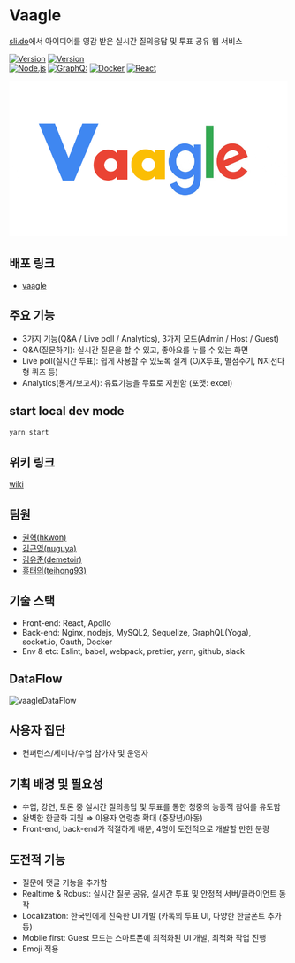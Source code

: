 # Vaagle

[sli.do](https://www.sli.do/)에서 아이디어를 영감 받은 실시간 질의응답 및 투표 공유 웹 서비스

<p>
  <a target="_blank" rel="noopener noreferrer" href="https://camo.githubusercontent.com/eadb64fd4fb978b52443a3dcb14c9a753cb0e8ac/68747470733a2f2f696d672e736869656c64732e696f2f62616467652f76657273696f6e2d302e302e312d626c75652e7376673f63616368655365636f6e64733d32353932303030"><img alt="Version" src="https://camo.githubusercontent.com/eadb64fd4fb978b52443a3dcb14c9a753cb0e8ac/68747470733a2f2f696d672e736869656c64732e696f2f62616467652f76657273696f6e2d302e302e312d626c75652e7376673f63616368655365636f6e64733d32353932303030" data-canonical-src="https://img.shields.io/badge/version-0.0.1-blue.svg?cacheSeconds=2592000" style="max-width:100%;"></a>
  <a target="_blank" rel="noopener noreferrer" href="https://camo.githubusercontent.com/9568ddd91a2785f55e0947fb55ac1adb87810b8f/68747470733a2f2f696d672e736869656c64732e696f2f6e6f64652f762f7265616374"><img alt="Version" src="https://camo.githubusercontent.com/9568ddd91a2785f55e0947fb55ac1adb87810b8f/68747470733a2f2f696d672e736869656c64732e696f2f6e6f64652f762f7265616374" data-canonical-src="https://img.shields.io/node/v/react" style="max-width:100%;"></a>
  <br>
<a target="_blank" rel="noopener noreferrer" href="https://camo.githubusercontent.com/3fc8384246adb849bdc8a39fc7cc95164f9cb090/68747470733a2f2f696d672e736869656c64732e696f2f62616467652f4e6f64652e6a732d677261793f6c6f676f3d4e6f64652e6a73266c6f676f436f6c6f723d677265656e"><img alt="Node.js" src="https://camo.githubusercontent.com/3fc8384246adb849bdc8a39fc7cc95164f9cb090/68747470733a2f2f696d672e736869656c64732e696f2f62616467652f4e6f64652e6a732d677261793f6c6f676f3d4e6f64652e6a73266c6f676f436f6c6f723d677265656e" data-canonical-src="https://img.shields.io/badge/Node.js-gray?logo=Node.js&amp;logoColor=green" style="max-width:100%;"></a>
<a target="_blank" rel="noopener noreferrer" href="https://camo.githubusercontent.com/260026eff932ac17205eb2caffb4af919abae4a9/68747470733a2f2f696d672e736869656c64732e696f2f62616467652f4772617068514c2d677261793f6c6f676f3d4772617068514c266c6f676f436f6c6f723d453130303938"><img alt="GraphQ:" src="https://camo.githubusercontent.com/260026eff932ac17205eb2caffb4af919abae4a9/68747470733a2f2f696d672e736869656c64732e696f2f62616467652f4772617068514c2d677261793f6c6f676f3d4772617068514c266c6f676f436f6c6f723d453130303938" data-canonical-src="https://img.shields.io/badge/GraphQL-gray?logo=GraphQL&amp;logoColor=E10098" style="max-width:100%;"></a>
<a target="_blank" rel="noopener noreferrer" href="https://camo.githubusercontent.com/1a43bf3f61dcfb33888aefc1e77c44f54f1f5e53/68747470733a2f2f696d672e736869656c64732e696f2f62616467652f446f636b65722d677261793f6c6f676f3d446f636b6572266c6f676f436f6c6f723d313438384336"><img alt="Docker" src="https://camo.githubusercontent.com/1a43bf3f61dcfb33888aefc1e77c44f54f1f5e53/68747470733a2f2f696d672e736869656c64732e696f2f62616467652f446f636b65722d677261793f6c6f676f3d446f636b6572266c6f676f436f6c6f723d313438384336" data-canonical-src="https://img.shields.io/badge/Docker-gray?logo=Docker&amp;logoColor=1488C6" style="max-width:100%;"></a>
<a target="_blank" rel="noopener noreferrer" href="https://camo.githubusercontent.com/193d7edd8b658e1976fbb35056b057bb05f80b3f/68747470733a2f2f696d672e736869656c64732e696f2f62616467652f52656163742e6a732d677261793f6c6f676f3d5265616374266c6f676f436f6c6f723d363144414642"><img alt="React" src="https://camo.githubusercontent.com/193d7edd8b658e1976fbb35056b057bb05f80b3f/68747470733a2f2f696d672e736869656c64732e696f2f62616467652f52656163742e6a732d677261793f6c6f676f3d5265616374266c6f676f436f6c6f723d363144414642" data-canonical-src="https://img.shields.io/badge/React.js-gray?logo=React&amp;logoColor=61DAFB" style="max-width:100%;"></a>
</a>

</p>

![alt](https://raw.githubusercontent.com/connect-foundation/2019-21/master/docs/logo_image.PNG)

## 배포 링크

* [vaagle](http://www.vaagle.com)

## 주요 기능

-   3가지 기능(Q&A / Live poll / Analytics), 3가지 모드(Admin / Host / Guest)
-   Q&A(질문하기): 실시간 질문을 할 수 있고, 좋아요를 누를 수 있는 화면
-   Live poll(실시간 투표): 쉽게 사용할 수 있도록 설계 (O/X투표, 별점주기, N지선다형 퀴즈 등)
-   Analytics(통계/보고서): 유료기능을 무료로 지원함 (포맷: excel)

## start local dev mode
```sh
yarn start
```

## 위키 링크

[wiki](https://github.com/connect-foundation/2019-21/wiki)

## 팀원

-   [권혁(hkwon)](https://github.com/hkwon)
-   [김근영(nuguya)](https://github.com/nuguya)
-   [김유준(demetoir)](https://github.com/demetoir)
-   [홍태의(teihong93)](https://github.com/teihong93)

## 기술 스택

-   Front-end: React, Apollo
-   Back-end: Nginx, nodejs, MySQL2, Sequelize, GraphQL(Yoga), socket.io, Oauth, Docker
-   Env & etc: Eslint, babel, webpack, prettier, yarn, github, slack

## DataFlow
![vaagleDataFlow](https://user-images.githubusercontent.com/52785648/70682492-6885b080-1ce2-11ea-9f46-609338d4e8d7.jpg)


## 사용자 집단

-   컨퍼런스/세미나/수업 참가자 및 운영자

## 기획 배경 및 필요성

-   수업, 강연, 토론 중 실시간 질의응답 및 투표를 통한 청중의 능동적 참여를 유도함
-   완벽한 한글화 지원 ⇒ 이용자 연령층 확대 (중장년/아동)
-   Front-end, back-end가 적절하게 배분, 4명이 도전적으로 개발할 만한 분량

## 도전적 기능

-   질문에 댓글 기능을 추가함
-   Realtime & Robust: 실시간 질문 공유, 실시간 투표 및 안정적 서버/클라이언트 동작
-   Localization: 한국인에게 친숙한 UI 개발 (카톡의 투표 UI, 다양한 한글폰트 추가 등)
-   Mobile first: Guest 모드는 스마트폰에 최적화된 UI 개발, 최적화 작업 진행
-   Emoji 적용

